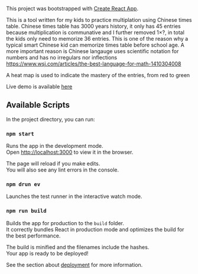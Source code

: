 This project was bootstrapped with [Create React App](https://github.com/facebook/create-react-app).

This is a tool written for my kids to practice multiplation using Chinese times table. Chinese times table has 3000 years history, it only has 45 entries because multiplication is communative and I further removed 1×?, in total the kids only need to memorize 36 entries. This is one of the reason why a typical smart Chinese kid can memorize times table before school age. A more important reason is Chinese langauge uses scientific notation for numbers and has no irregulars nor inflections https://www.wsj.com/articles/the-best-language-for-math-1410304008

A heat map is used to indicate the mastery of the entries, from red to green

Live demo is available [here](https://ywongau.github.io/timestable)

## Available Scripts

In the project directory, you can run:

### `npm start`

Runs the app in the development mode.<br />
Open [http://localhost:3000](http://localhost:3000) to view it in the browser.

The page will reload if you make edits.<br />
You will also see any lint errors in the console.

### `npm drun ev`

Launches the test runner in the interactive watch mode.<br />

### `npm run build`

Builds the app for production to the `build` folder.<br />
It correctly bundles React in production mode and optimizes the build for the best performance.

The build is minified and the filenames include the hashes.<br />
Your app is ready to be deployed!

See the section about [deployment](https://facebook.github.io/create-react-app/docs/deployment) for more information.



